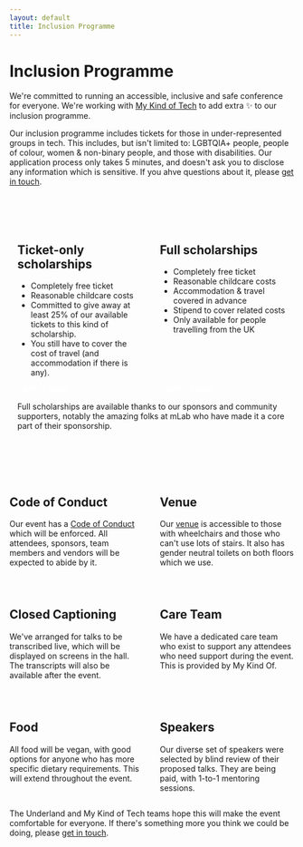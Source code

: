 ```yaml
---
layout: default
title: Inclusion Programme
---
```


<div class="content w">
  <h1 class="title">Inclusion Programme</h1>
  <p>We're committed to running an accessible, inclusive and safe conference for everyone. We're working with <a href="http://mykindof.tech/">My Kind of Tech</a> to add extra ✨ to our inclusion programme.</p>
  <p>Our inclusion programme includes tickets for those in under-represented groups in tech. This includes, but isn't limited to: LGBTQIA+ people, people of colour, women & non-binary people, and those with disabilities. Our application process only takes 5 minutes, and doesn't ask you to disclose any information which is sensitive. If you ahve questions about it, please <a href="mailto:yougotthis@underland.xyz">get in touch</a>.</p>
  <div class="tickets">
    <div class="boxes">
      <div class="box">
        <div class="top">
          <h2>Ticket-only scholarships</h2>
          <ul>
            <li>Completely free ticket</li>
            <li>Reasonable childcare costs</li>
            <li>Committed to give away at least 25% of our available tickets to this kind of scholarship.</li>
            <li>You still have to cover the cost of travel (and accommodation if there is any).</li>
          </ul>
        </div>
        <div class="link">
          <a href="#">Apply soon</a>
        </div>
      </div>
      <div class="box">
        <div class="top">
          <h2>Full scholarships</h2>
          <ul>
            <li>Completely free ticket</li>
            <li>Reasonable childcare costs</li>
            <li>Accommodation & travel covered in advance</li>
            <li>Stipend to cover related costs</li>
            <li>Only available for people travelling from the UK</li>
          </ul>
        </div>
        <div class="link">
          <a href="#">Apply soon</a>
        </div>
      </div>
    </div>
    <p>Full scholarships are available thanks to our sponsors and community supporters, notably the amazing folks at mLab who have made it a core part of their sponsorship.</p>
  </div>
  <div class="boxes">
    <div class="box">
      <h2>Code of Conduct</h2>
      <p>Our event has a <a href="/conduct">Code of Conduct</a> which will be enforced. All attendees, sponsors, team members and vendors will be expected to abide by it.</p>
    </div>
    <div class="box">
      <h2>Venue</h2>
      <p>Our <a href="/venue">venue</a> is accessible to those with wheelchairs and those who can't use lots of stairs. It also has gender neutral toilets on both floors which we use.</p>
    </div>
    <div class="box">
      <h2>Closed Captioning</h2>
      <p>We've arranged for talks to be transcribed live, which will be displayed on screens in the hall. The transcripts will also be available after the event.</p>
    </div>
    <div class="box">
      <h2>Care Team</h2>
      <p>We have a dedicated care team who exist to support any attendees who need support during the event. This is provided by My Kind Of.</p>
    </div>
    <div class="box">
      <h2>Food</h2>
      <p>All food will be vegan, with good options for anyone who has more specific dietary requirements. This will extend throughout the event.</p>
    </div>
    <div class="box">
      <h2>Speakers</h2>
      <p>Our diverse set of speakers were selected by blind review of their proposed talks. They are being paid, with 1-to-1 mentoring sessions.</p>
    </div>
  </div>
  <p>The Underland and My Kind of Tech teams hope this will make the event comfortable for everyone. If there's something more you think we could be doing, please <a href="mailto:yougotthis@underland.xyz">get in touch</a>.</p>
</div>

<style>
.tickets {
  background: var(--sky);
  padding: 1em;
  margin-bottom: 4em;
  margin-top: 4em;
}
.boxes {
  display: grid;
  grid-gap: 2em;
  grid-template-columns: 1fr 1fr;
}
.tickets .box {
  display: flex;
  flex-direction: column;
  justify-content: space-between;
}
.tickets .top,
.tickets .boxes {
  margin-bottom: 0;
}
.tickets a {
  padding: 0.25em 0.75em;
  background:var(--green);
  color: white;
  border: 2px solid var(--green-d);
  text-decoration: none;
  font-weight: bold;
  text-transform: uppercase; 
  font-size: 0.9em;
}

@media screen and (max-width: 800px) {
  .boxes {
    grid-template-columns: 1fr;
  }
}
</style>